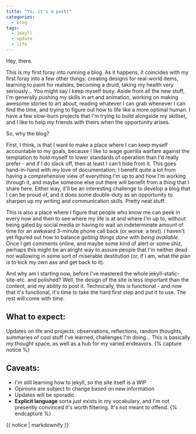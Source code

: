 ```yaml
---
title: "Yo, it's a post!"
categories:
  - blog
tags:
  - Jekyll
  - update
  - life
---
```


Hey, there.

This is my first foray into running a blog. As it happens, it coincides with my first foray into a few other things: creating designs for real-world items, learning to paint for realsies, becoming a druid, taking my health very seriously... You might say I keep myself busy. Aside from all the new stuff, I'm generally pushing my skills in art and animation, working on making awesome stories to art about, reading whatever I can grab whenever I can find the time, and trying to figure out how to life like a more optimal human. I have a few slow-burn projects that I'm trying to build alongside my skillset, and I like to help my friends with theirs when the opportunity arises.

So, why the blog?

First, I think, is that I want to make a place where I can keep myself accountable to my goals, because I like to wage guerilla warfare against the temptation to hold myself to lower standards of operation than I'd really prefer - and if I do slack off, then at least I can't hide from it. This goes hand-in-hand with my love of documentation; I benefit quite a lot from having a comprehensive view of everything I'm up to and how I'm working through it, and maybe someone else out there will benefit from a thing that I share here. Either way, it'll be an interesting challenge to develop a blog that I can be proud of, and it does some double-duty as an opportunity to sharpen up my writing and communication skills. Pretty neat stuff.

This is also a place where I figure that people who know me can peek in every now and then to see where my life is at and where I'm up to, without being gated by social media or having to wait an indeterminate amount of time for an awkward 3-minute phone call back (or worse: a text). I haven't yet figured out how to balance *getting things done* with *being available*. Once I get comments online, and maybe some kind of alert or some shiz, perhaps this might be an alright way to assure people that I'm neither dead nor wallowing in some sort of miserable destitution (or, if I am, what the plan is to kick my own ass and get back to it).

And why am I starting now, before I've mastered the whole jekyll-static-site-etc. and polished? Well, the design of the site is less important than the content, and my ability to post it. Technically, this is functional - and now that it's functional, it's time to take the hard first step and put it to use. The rest will come with time.

## What to expect:

Updates on life and projects, observations, reflections, random thoughts, summaries of cool stuff I've learned, challenges I'm doing... This is basically my thought space, as well as a hub for my varied endeavors.
{% capture notice %}
## Caveats:

- I'm still learning how to jekyll, so the site itself is a WIP
- Opinions are subject to change based on new information
- Updates will be sporadic
- **Explicit language** sorta just exists in my vocabulary, and I'm not presently convinced it's worth filtering. It's not meant to offend.
{% endcapture %}
<div class="notice--info">{{ notice | markdownify }}</div>